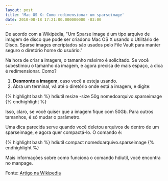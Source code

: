 ```yaml
---
layout: post
title: 'Mac OS X: Como redimensionar um sparseimage'
date: 2010-08-18 17:21:00.000000000 -03:00
---
```

De acordo com a Wikipédia, "Um Sparse image é um tipo arquivo de imagem de disco que pode ser criadono Mac OS X usando o Utilitário de Disco. Sparse images encriptados são usados pelo File Vault para manter seguro o diretório home do usuário."

Na hora de criar a imagem, o tamanho máximo é solicitado. Se você subestimou o tamanho da imagem, e agora precisa de mais espaço, a dica é redimensionar. Como?

1) **Desmonte a imagem**, caso você a esteja usando.
2) Abra um terminal, vá até o diretório onde está a imagem, e digite:

{% highlight bash %}
hdiutil resize -size 50g nomedoarquivo.sparseimage
{% endhighlight %}

Isso, claro, se você quiser que a imagem fique com 50Gb. Para outros tamanhos, é só mudar o parâmetro.

Uma dica parecida serve quando você deletou arquivos de dentro de um sparseimage, e agora quer compactá-lo. O comando é:

{% highlight bash %}
hdiutil compact nomedoarquivo.sparseimage
{% endhighlight %}

Mais informações sobre como funciona o comando hdiutil, você encontra no manpage.

Fonte: [Artigo na Wikipedia](http://en.wikipedia.org/wiki/Sparse_image)
